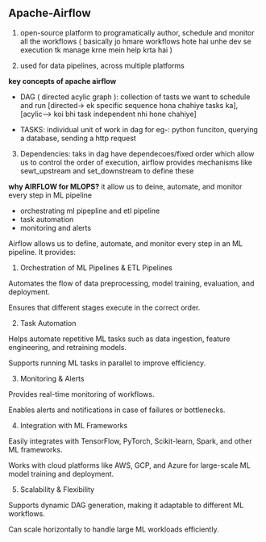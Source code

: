 ## Apache-Airflow

1. open-source platform to programatically author, schedule and monitor all the workflows ( basically jo hmare workflows hote hai unhe dev se execution tk manage krne mein help krta hai )

2. used for data pipelines, across multiple platforms

**key concepts of apache airflow**

- DAG ( directed acylic graph ): collection of tasts we want to schedule and run [directed-> ek specific sequence hona chahiye tasks ka], [acylic--> koi bhi task independent nhi hone chahiye]

- TASKS: individual unit of work in dag for eg-: python funciton, querying a database, sending a http request

3. Dependencies: taks in dag have dependecoes/fixed order which allow us to control the order of execution, airflow provides mechanisms like sewt_upstream and set_downstream to define these


**why AIRFLOW for MLOPS?**
it allow us to deine, automate, and monitor every step in ML pipeline

- orchestrating ml pipepline and etl pipeline
- task automation
- monitoring and alerts

Airflow allows us to define, automate, and monitor every step in an ML pipeline. It provides:

1. Orchestration of ML Pipelines & ETL Pipelines

Automates the flow of data preprocessing, model training, evaluation, and deployment.

Ensures that different stages execute in the correct order.

2. Task Automation

Helps automate repetitive ML tasks such as data ingestion, feature engineering, and retraining models.

Supports running ML tasks in parallel to improve efficiency.

3. Monitoring & Alerts

Provides real-time monitoring of workflows.

Enables alerts and notifications in case of failures or bottlenecks.

4. Integration with ML Frameworks

Easily integrates with TensorFlow, PyTorch, Scikit-learn, Spark, and other ML frameworks.

Works with cloud platforms like AWS, GCP, and Azure for large-scale ML model training and deployment.

5. Scalability & Flexibility

Supports dynamic DAG generation, making it adaptable to different ML workflows.

Can scale horizontally to handle large ML workloads efficiently.